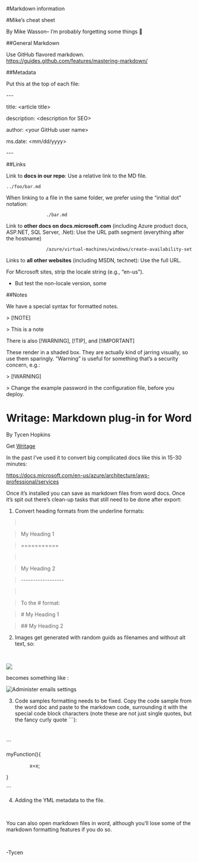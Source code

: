 #Markdown information

#Mike’s cheat sheet 


By Mike Wasson– I’m probably forgetting some things 

##General Markdown


Use GitHub flavored markdown.
<https://guides.github.com/features/mastering-markdown/>

##Metadata


Put this at the top of each file:

\---

title: \<article title\>

description: \<description for SEO\>

author: \<your GitHub user name\>

ms.date: \<mm/dd/yyyy\>

\---

##Links

Link to **docs in our repo**: Use a relative link to the MD file.
```
../foo/bar.md
```

When linking to a file in the same folder, we prefer using the “initial dot” notation:

```
               ./bar.md
```

Link to **other docs on docs.microsoft.com** (including Azure product docs, ASP.NET, SQL Server, .Net): Use the URL path segment (everything after the hostname)

```
               /azure/virtual-machines/windows/create-availability-set
```

Links to **all other websites** (including MSDN, technet): Use the full URL.

For Microsoft sites, strip the locale string (e.g., “en-us”).

-   But test the non-locale version, some

##Notes

We have a special syntax for formatted notes.

\> [!NOTE]

\> This is a note

There is also [!WARNING], [!TIP], and [!IMPORTANT]

These render in a shaded box. They are actually kind of jarring visually, so use them sparingly. “Warning” is useful for something that’s a security concern, e.g.:

\> [!WARNING]

\> Change the example password in the configuration file, before you deploy.

# Writage: Markdown plug-in for Word

By Tycen Hopkins

Get [Writage](http://www.writage.com/)


In the past I’ve used it to convert big complicated docs like this in 15-30 minutes:

<https://docs.microsoft.com/en-us/azure/architecture/aws-professional/services>

Once it’s installed you can save as markdown files from word docs. Once it’s spit out there’s clean-up tasks that still need to be done after export:
 

1. Convert heading formats from the underline formats:

>    

>   My Heading 1

>   ===========

>    

>   My Heading 2

>   \------------------

>    

>   To the \# format:

>   \# My Heading 1

>   \#\# My Heading 2

2. Images get generated with random guids as filenames and without alt text, so:

 

![](media/64e97219208353a9410e7ca9c1d5b614.png)

becomes something like :

![Administer emails settings](admin-instructions/admin-email.png)

3. Code samples formatting needs to be fixed. Copy the code sample from the word
doc and paste to the markdown code, surrounding it with the special code block
characters (note these are not just single quotes, but the fancy curly quote
\`\`\`):

 

\`\`\`

myFunction(){

                x=x;

}

\`\`\`

4. Adding the YML metadata to the file.

 

You can also open markdown files in word, although you’ll lose some of the
markdown formatting features if you do so.

 

\-Tycen
